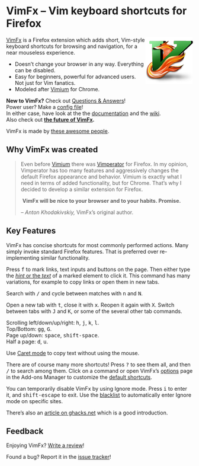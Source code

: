 # VimFx – Vim keyboard shortcuts for Firefox

<img src="extension/skin/icon128.png" alt="" align="right">

[VimFx] is a Firefox extension which adds short, Vim-style keyboard shortcuts
for browsing and navigation, for a near mouseless experience.

- Doesn’t change your browser in any way. Everything can be disabled.
- Easy for beginners, powerful for advanced users. Not just for Vim fanatics.
- Modeled after [Vimium] for Chrome.

**New to VimFx?** Check out [Questions & Answers]!  
Power user? Make a [config file]!  
In either case, have look at the the [documentation] and the [wiki].  
Also check out **[the future of VimFx].**

VimFx is made by [these awesome people][people].

[VimFx]: https://addons.mozilla.org/firefox/addon/vimfx
[Vimium]: http://vimium.github.io/
[Vimperator]: http://www.vimperator.org/vimperator
[config file]: https://github.com/akhodakivskiy/VimFx/blob/master/documentation/config-file.md
[documentation]: https://github.com/akhodakivskiy/VimFx/tree/master/documentation#contents
[wiki]: https://github.com/akhodakivskiy/VimFx/wiki
[Questions & Answers]: https://github.com/akhodakivskiy/VimFx/tree/master/documentation/questions-and-answers.md
[the future of VimFx]: https://github.com/akhodakivskiy/VimFx/issues/860
[people]: https://github.com/akhodakivskiy/VimFx/blob/master/PEOPLE.md

## Why VimFx was created

> Even before [Vimium] there was [Vimperator] for Firefox. In my opinion,
> Vimperator has too many features and aggressively changes the default Firefox
> appearance and behavior. Vimium is exactly what I need in terms of added
> functionality, but for Chrome. That’s why I decided to develop a similar
> extension for Firefox.
>
> &nbsp;**VimFx will be nice to your browser and to your habits. Promise.**
>
> – _Anton Khodakivskiy,_ VimFx’s original author.

## Key Features

VimFx has concise shortcuts for most commonly performed actions. Many simply
invoke standard Firefox features. That is preferred over re-implementing similar
functionality.

Press <kbd>f</kbd> to mark links, text inputs and buttons on the page. Then
either type the [_hint_ or the _text_][hint-chars] of a marked element to click
it. This command has many variations, for example to copy links or open them in
new tabs.

Search with <kbd>/</kbd> and cycle between matches with <kbd>n</kbd> and
<kbd>N</kbd>.

Open a new tab with <kbd>t</kbd>, close it with <kbd>x</kbd>. Reopen it again
with <kbd>X</kbd>. Switch between tabs with <kbd>J</kbd> and <kbd>K</kbd>, or
some of the several other tab commands.

Scrolling left/down/up/right: <kbd>h</kbd>, <kbd>j</kbd>, <kbd>k</kbd>, <kbd>l</kbd>.  
Top/Bottom: <kbd>gg</kbd>, <kbd>G</kbd>.  
Page up/down: <kbd>space</kbd>, <kbd>shift-space</kbd>.  
Half a page: <kbd>d</kbd>, <kbd>u</kbd>.

Use [Caret mode] to copy text without using the mouse.

There are of course many more shortcuts! Press <kbd>?</kbd> to see them all, and
then <kbd>/</kbd> to search among them. Click on a command or open VimFx’s
[options] page in the Add-ons Manager to customize the [default shortcuts].

You can temporarily disable VimFx by using Ignore mode. Press <kbd>i</kbd> to
enter it, and <kbd>shift-escape</kbd> to exit. Use the [blacklist] to
automatically enter Ignore mode on specific sites.

There’s also an [article on ghacks.net][ghacks] which is a good introduction.

[hint-chars]: https://github.com/akhodakivskiy/VimFx/blob/master/documentation/options.md#hint-characters
[Caret mode]: https://github.com/akhodakivskiy/VimFx/blob/master/documentation/commands.md#the-v-commands--caret-mode
[options]: https://github.com/akhodakivskiy/VimFx/blob/master/documentation/options.md
[default shortcuts]: https://github.com/akhodakivskiy/VimFx/blob/master/extension/lib/defaults.coffee
[blacklist]: https://github.com/akhodakivskiy/VimFx/blob/master/documentation/options.md#blacklist
[ghacks]: http://www.ghacks.net/2016/07/01/vimfx-improve-firefox-keyboard-use/

## Feedback

Enjoying VimFx? [Write a review][review]!

Found a bug? Report it in the [issue tracker]!

[review]: https://addons.mozilla.org/firefox/addon/vimfx/reviews/add
[issue tracker]: https://github.com/akhodakivskiy/VimFx/issues
